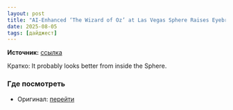 ```yaml
---
layout: post
title: "AI-Enhanced ‘The Wizard of Oz’ at Las Vegas Sphere Raises Eyebrows"
date: 2025-08-05
tags: [дайджест]
---
```


**Источник:** [ссылка](https://petapixel.com/2025/08/05/ai-enhanced-the-wizard-of-oz-at-las-vegas-sphere-raises-eyebrows/)

Кратко: It probably looks better from inside the Sphere.

### Где посмотреть
- Оригинал: [перейти]({link})
